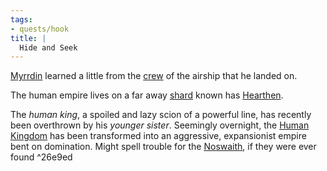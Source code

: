 ```yaml
---
tags:
- quests/hook
title: |
  Hide and Seek
---
```


[Myrrdin](People/Party/Myrrdin%20Chosaach.md) learned a little from the [crew](People/Captain%20Amara.md) of the airship that he landed on. 

The human empire lives on a far away [shard](Locations/Cloud%20Sea/Shards/Shards.md) known has [Hearthen](Locations/Cloud%20Sea/Shards/Hearthen/Hearthen.md).

The *human king*, a spoiled and lazy scion of a powerful line, has recently been overthrown by his *younger sister*. Seemingly overnight, the [Human Kingdom](Groups/Human%20Kingdom.md) has been transformed into an aggressive, expansionist empire bent on domination. Might spell trouble for the [Noswaith](Groups/Brethyn%20Noswaith.md), if they were ever found ^26e9ed
